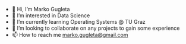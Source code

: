 - 👋 Hi, I’m Marko Gugleta
- 👀 I’m interested in Data Science
- 🌱 I’m currently learning Operating Systems @ TU Graz
- 💞️ I’m looking to collaborate on any projects to gain some experience
- 📫 How to reach me marko.gugleta@gmail.com

<!---
Gugl1312/Gugl1312 is a ✨ special ✨ repository because its `README.md` (this file) appears on your GitHub profile.
You can click the Preview link to take a look at your changes.
--->
